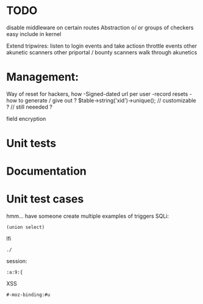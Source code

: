 # TODO
disable middleware on certain routes
Abstraction o/ or groups of checkers easy include in kernel



Extend tripwires:
listen to login events and take actiosn
throttle events
other akunetic scanners
other priportal / bounty scanners
walk through akunetics


# Management:
Way of reset for hackers, how
-Signed-dated url per user
-record resets
-how to generate / give out ?
$table->string('xid')->unique(); // customizable ? // still neeeded ?

field encryption

# Unit tests

# Documentation


# Unit test cases
hmm... have someone create multiple examples of triggers
SQLi:
```
(union select)
```

lfi
```
./
```

session:
```
:a:9:{
```

XSS
```
#-moz-binding:#u
```
